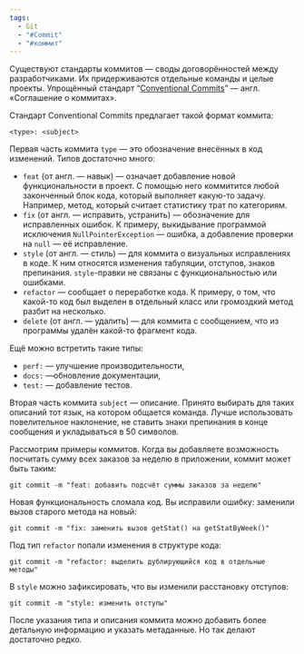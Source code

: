```yaml
---
tags:
  - Git
  - "#Commit"
  - "#коммит"
---
```

Существуют стандарты коммитов — своды договорённостей между разработчиками. Их придерживаются отдельные команды и целые проекты. Упрощённый стандарт “[Conventional Commits](https://www.conventionalcommits.org/ru/v1.0.0-beta.4/)” — англ. «Соглашение о коммитах». 

Стандарт Conventional Commits предлагает такой формат коммита:

```
<type>: <subject> 
```

Первая часть коммита `type` — это обозначение внесённых в код изменений. Типов достаточно много:

- `feat` (от англ. — навык) — означает добавление новой функциональности в проект. С помощью него коммитится любой законченный блок кода, который выполняет какую-то задачу. Например, метод, который считает статистику трат по категориям.
- `fix` (от англ. — исправить, устранить) — обозначение для исправленных ошибок. К примеру, выкидывание программой исключения `NullPointerException` — ошибка, а добавление проверки на `null` — её исправление.
- `style` (от англ. — стиль) — для коммита о визуальных исправлениях в коде. К ним относятся изменения табуляции, отступов, знаков препинания. `style`-правки не связаны с функциональностью или ошибками.
- `refactor` — сообщает о переработке кода. К примеру, о том, что какой-то код был выделен в отдельный класс или громоздкий метод разбит на несколько.
- `delete` (от англ. — удалить) — для коммита с сообщением, что из программы удалён какой-то фрагмент кода.

Ещё можно встретить такие типы: 
- `perf:` — улучшение производительности, 
- `docs:` —обновление документации, 
- `test:` — добавление тестов.

Вторая часть коммита `subject` — описание. Принято выбирать для таких описаний тот язык, на котором общается команда. 
Лучше использовать повелительное наклонение, не ставить знаки препинания в конце сообщения и укладываться в 50 символов.

Рассмотрим примеры коммитов. Когда вы добавляете возможность посчитать сумму всех заказов за неделю в приложении, коммит может быть таким:

```
git commit -m "feat: добавить подсчёт суммы заказов за неделю" 
```

Новая функциональность сломала код. Вы исправили ошибку: заменили вызов старого метода на новый:

```
git commit -m "fix: заменить вызов getStat() на getStatByWeek()" 
```

Под тип `refactor` попали изменения в структуре кода:

```
git commit -m "refactor: выделить дублирующийся код в отдельные методы" 
```

В `style` можно зафиксировать, что вы изменили расстановку отступов:

```
git commit -m "style: изменить отступы" 
```

После указания типа и описания коммита можно добавить более детальную информацию и указать метаданные. Но так делают достаточно редко.